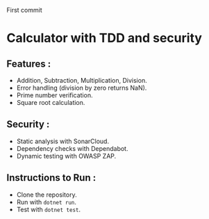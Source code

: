 First commit
# Calculator with TDD and security
## Features :
- Addition, Subtraction, Multiplication, Division.
- Error handling (division by zero returns NaN).
- Prime number verification.
- Square root calculation.

## Security :
- Static analysis with SonarCloud.
- Dependency checks with Dependabot.
- Dynamic testing with OWASP ZAP.

## Instructions to Run :
- Clone the repository.
- Run with `dotnet run`.
- Test with `dotnet test`.

